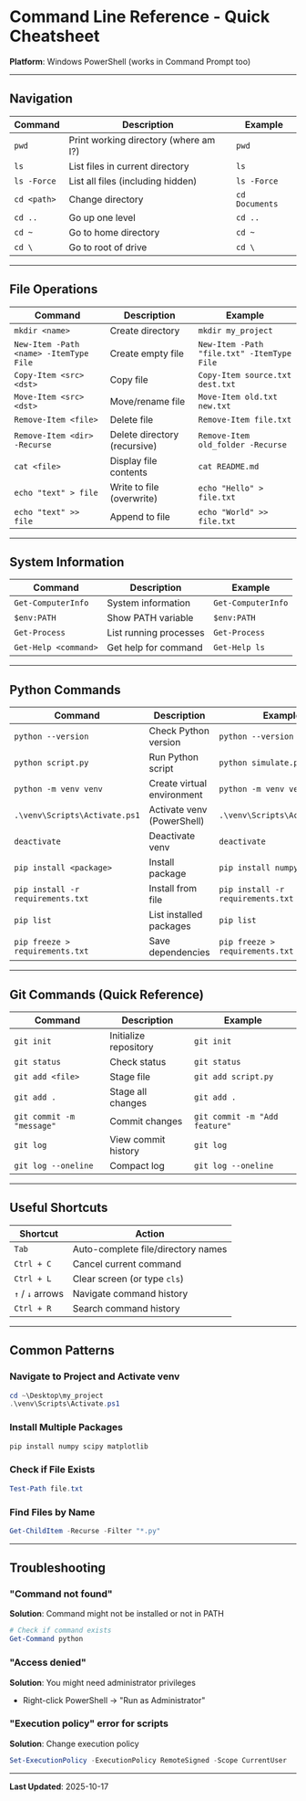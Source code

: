 # Command Line Reference - Quick Cheatsheet

**Platform**: Windows PowerShell (works in Command Prompt too)

------

## Navigation

| Command | Description | Example |
|---------|-------------|---------|
| `pwd` | Print working directory (where am I?) | `pwd` |
| `ls` | List files in current directory | `ls` |
| `ls -Force` | List all files (including hidden) | `ls -Force` |
| `cd <path>` | Change directory | `cd Documents` |
| `cd ..` | Go up one level | `cd ..` |
| `cd ~` | Go to home directory | `cd ~` |
| `cd \` | Go to root of drive | `cd \` |

------

## File Operations

| Command | Description | Example |
|---------|-------------|---------|
| `mkdir <name>` | Create directory | `mkdir my_project` |
| `New-Item -Path <name> -ItemType File` | Create empty file | `New-Item -Path "file.txt" -ItemType File` |
| `Copy-Item <src> <dst>` | Copy file | `Copy-Item source.txt dest.txt` |
| `Move-Item <src> <dst>` | Move/rename file | `Move-Item old.txt new.txt` |
| `Remove-Item <file>` | Delete file | `Remove-Item file.txt` |
| `Remove-Item <dir> -Recurse` | Delete directory (recursive) | `Remove-Item old_folder -Recurse` |
| `cat <file>` | Display file contents | `cat README.md` |
| `echo "text" > file` | Write to file (overwrite) | `echo "Hello" > file.txt` |
| `echo "text" >> file` | Append to file | `echo "World" >> file.txt` |

------

## System Information

| Command | Description | Example |
|---------|-------------|---------|
| `Get-ComputerInfo` | System information | `Get-ComputerInfo` |
| `$env:PATH` | Show PATH variable | `$env:PATH` |
| `Get-Process` | List running processes | `Get-Process` |
| `Get-Help <command>` | Get help for command | `Get-Help ls` |

------

## Python Commands

| Command | Description | Example |
|---------|-------------|---------|
| `python --version` | Check Python version | `python --version` |
| `python script.py` | Run Python script | `python simulate.py` |
| `python -m venv venv` | Create virtual environment | `python -m venv venv` |
| `.\venv\Scripts\Activate.ps1` | Activate venv (PowerShell) | `.\venv\Scripts\Activate.ps1` |
| `deactivate` | Deactivate venv | `deactivate` |
| `pip install <package>` | Install package | `pip install numpy` |
| `pip install -r requirements.txt` | Install from file | `pip install -r requirements.txt` |
| `pip list` | List installed packages | `pip list` |
| `pip freeze > requirements.txt` | Save dependencies | `pip freeze > requirements.txt` |

------

## Git Commands (Quick Reference)

| Command | Description | Example |
|---------|-------------|---------|
| `git init` | Initialize repository | `git init` |
| `git status` | Check status | `git status` |
| `git add <file>` | Stage file | `git add script.py` |
| `git add .` | Stage all changes | `git add .` |
| `git commit -m "message"` | Commit changes | `git commit -m "Add feature"` |
| `git log` | View commit history | `git log` |
| `git log --oneline` | Compact log | `git log --oneline` |

------

## Useful Shortcuts

| Shortcut | Action |
|----------|--------|
| `Tab` | Auto-complete file/directory names |
| `Ctrl + C` | Cancel current command |
| `Ctrl + L` | Clear screen (or type `cls`) |
| `↑` / `↓` arrows | Navigate command history |
| `Ctrl + R` | Search command history |

------

## Common Patterns

### Navigate to Project and Activate venv

```powershell
cd ~\Desktop\my_project
.\venv\Scripts\Activate.ps1
```

### Install Multiple Packages

```powershell
pip install numpy scipy matplotlib
```

### Check if File Exists

```powershell
Test-Path file.txt
```

### Find Files by Name

```powershell
Get-ChildItem -Recurse -Filter "*.py"
```

------

## Troubleshooting

### "Command not found"

**Solution**: Command might not be installed or not in PATH

```powershell
# Check if command exists
Get-Command python
```

### "Access denied"

**Solution**: You might need administrator privileges

- Right-click PowerShell → "Run as Administrator"

### "Execution policy" error for scripts

**Solution**: Change execution policy

```powershell
Set-ExecutionPolicy -ExecutionPolicy RemoteSigned -Scope CurrentUser
```

------

**Last Updated**: 2025-10-17
